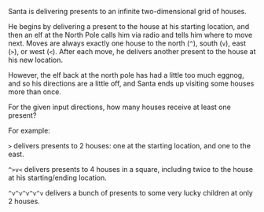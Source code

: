 Santa is delivering presents to an infinite two-dimensional grid of houses.

He begins by delivering a present to the house at his starting location, and then an elf at the North Pole calls him via radio and tells him where to move next. Moves are always exactly one house to the north (`^`), south (`v`), east (`>`), or west (`<`). After each move, he delivers another present to the house at his new location.

However, the elf back at the north pole has had a little too much eggnog, and so his directions are a little off, and Santa ends up visiting some houses more than once.

For the given input directions, how many houses receive at least one present?

For example:

`>` delivers presents to 2 houses: one at the starting location, and one to the east.

`^>v<` delivers presents to 4 houses in a square, including twice to the house at his starting/ending location.

`^v^v^v^v^v` delivers a bunch of presents to some very lucky children at only 2 houses.
